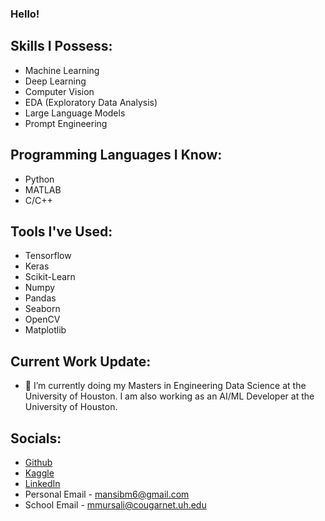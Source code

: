 ### Hello!


## Skills I Possess: 
* Machine Learning
* Deep Learning
* Computer Vision
* EDA (Exploratory Data Analysis)
* Large Language Models
* Prompt Engineering

## Programming Languages I Know:
* Python
* MATLAB
* C/C++

## Tools I've Used:
* Tensorflow
* Keras
* Scikit-Learn
* Numpy
* Pandas
* Seaborn
* OpenCV
* Matplotlib

## Current Work Update:

- 🎒 I’m currently doing my Masters in Engineering Data Science at the University of Houston. I am also working as an AI/ML Developer at the University of Houston.

## Socials: 
* [Github](https://github.com/mansibm6)
* [Kaggle](https://www.kaggle.com/mansibmursalin)
* [LinkedIn](https://www.linkedin.com/in/mansibm6/)
* Personal Email - mansibm6@gmail.com
* School Email - mmursali@cougarnet.uh.edu
